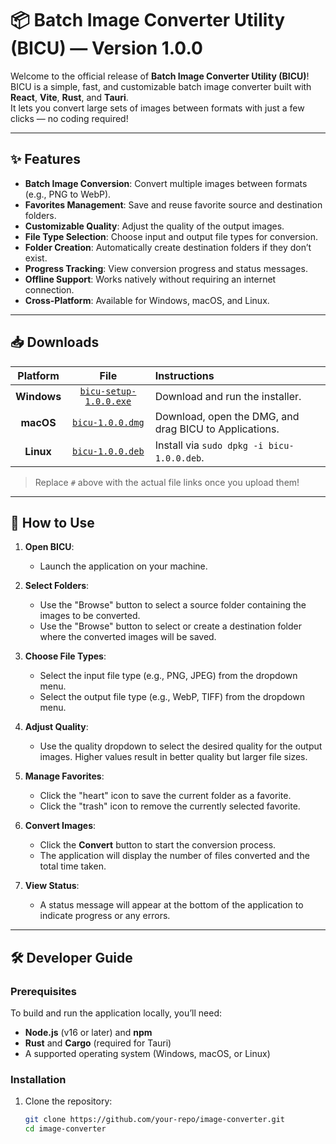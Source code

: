 # 📦 Batch Image Converter Utility (BICU) — Version 1.0.0

Welcome to the official release of **Batch Image Converter Utility (BICU)**!  
BICU is a simple, fast, and customizable batch image converter built with **React**, **Vite**, **Rust**, and **Tauri**.  
It lets you convert large sets of images between formats with just a few clicks — no coding required!

---

## ✨ Features

- **Batch Image Conversion**: Convert multiple images between formats (e.g., PNG to WebP).
- **Favorites Management**: Save and reuse favorite source and destination folders.
- **Customizable Quality**: Adjust the quality of the output images.
- **File Type Selection**: Choose input and output file types for conversion.
- **Folder Creation**: Automatically create destination folders if they don’t exist.
- **Progress Tracking**: View conversion progress and status messages.
- **Offline Support**: Works natively without requiring an internet connection.
- **Cross-Platform**: Available for Windows, macOS, and Linux.

---

## 📥 Downloads

| Platform | File | Instructions |
|:--------:|:----:|:-------------|
| **Windows** | [`bicu-setup-1.0.0.exe`](#) | Download and run the installer. |
| **macOS** | [`bicu-1.0.0.dmg`](#) | Download, open the DMG, and drag BICU to Applications. |
| **Linux** | [`bicu-1.0.0.deb`](#) | Install via `sudo dpkg -i bicu-1.0.0.deb`. |

> Replace `#` above with the actual file links once you upload them!

---

## 🚀 How to Use

1. **Open BICU**:
   - Launch the application on your machine.

2. **Select Folders**:
   - Use the "Browse" button to select a source folder containing the images to be converted.
   - Use the "Browse" button to select or create a destination folder where the converted images will be saved.

3. **Choose File Types**:
   - Select the input file type (e.g., PNG, JPEG) from the dropdown menu.
   - Select the output file type (e.g., WebP, TIFF) from the dropdown menu.

4. **Adjust Quality**:
   - Use the quality dropdown to select the desired quality for the output images. Higher values result in better quality but larger file sizes.

5. **Manage Favorites**:
   - Click the "heart" icon to save the current folder as a favorite.
   - Click the "trash" icon to remove the currently selected favorite.

6. **Convert Images**:
   - Click the **Convert** button to start the conversion process.
   - The application will display the number of files converted and the total time taken.

7. **View Status**:
   - A status message will appear at the bottom of the application to indicate progress or any errors.

---

## 🛠️ Developer Guide

### Prerequisites

To build and run the application locally, you’ll need:

- **Node.js** (v16 or later) and **npm**
- **Rust** and **Cargo** (required for Tauri)
- A supported operating system (Windows, macOS, or Linux)

### Installation

1. Clone the repository:
   ```bash
   git clone https://github.com/your-repo/image-converter.git
   cd image-converter